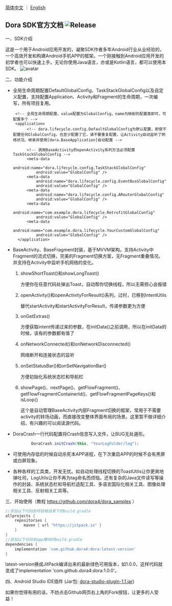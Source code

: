 <a href="./README.zh-CN.md">简体中文</a> ｜ <a href="./README.md">English</a>

Dora SDK官方文档 ![Release](https://jitpack.io/v/dora4/dora.svg)
--------------------------------

一、SDK介绍

这是一个用于Android应用开发的，凝聚SDK作者多年Android行业从业经验的，一个高效开发和构建Android手机APP的框架。一个刚接触到Android应用开发的初学者也可以快速上手。无论你使用Java语言，亦或是Kotlin语言，都可以使用本SDK。
![avatar](https://github.com/dora4/dora/blob/master/Dora.gif)

二、功能介绍

- 全局生命周期配置DefaultGlobalConfig、TaskStackGlobalConfig以及自定义配置，支持配置Application、Activity和Fragment的生命周期，一次编写，所有项目复用。
    
       <!-- 全局生命周期配置，value配置为GlobalConfig，name为映射的配置类即可，可配置多个 -->
       <application>
            <!-- dora.lifecycle.config.DefaultGlobalConfig为默认配置，即使不配置任何GlobalConfig，也至少配置了它，请不要重复配置，让Activity自动监听了网络状况。继承并使用[dora.BaseApplication]自动配置 -->
            
            <!-- 调用BaseActivity的openActivity系列方法必须配置TaskStackGlobalConfig -->
            <meta-data
                android:name="dora.lifecycle.config.TaskStackGlobalConfig"
                android:value="GlobalConfig" />
            <meta-data
                android:name="dora.lifecycle.config.EventBusGlobalConfig"
                android:value="GlobalConfig" />
            <meta-data
                android:name="dora.lifecycle.config.ARouterGlobalConfig"
                android:value="GlobalConfig" />
            <meta-data
                android:name="com.example.dora.lifecycle.RetrofitGlobalConfig"
                android:value="GlobalConfig" />
            <meta-data
                android:name="com.example.dora.lifecycle.YourCustomGlobalConfig"
                android:value="GlobalConfig" />
        </application>
   
- BaseActivity、BaseFragment封装，基于MVVM架构。支持Activity中Fragment的流式切换，完美的Fragment切换方案，无Fragment重叠情况。并支持在Activity中监听手机网络的变化。
  1. showShortToast()和showLongToast()

     方便你在任意代码处弹出Toast，自动帮你切换线程，所以无需担心会报错

  2. openActivity()和openActivityForResult()系列，过时，已移到IntentUtils

     替代startActivity和startActivityForResult，传递参数更为方便

  3. onGetExtras()

     方便获取intent传递过来的参数，在initData()之前调用，所以在initData的时候，该有的参数都有值了

  4. onNetworkConnected()和onNetworkDisconnected()

     网络断开和连接状态的监听

  5. onSetStatusBar()和onSetNavigationBar()
    
     方便初始化系统状态栏和导航栏
  
  6. showPage()、nextPage()、getFlowFragment()、getFlowFragmentContainerId()、getFlowFragmentPageKeys()和isLoop()
  
     这个是自动管理BaseActivity内部Fragment切换的框架，常用于不需要activity的转场动画，而直接改变整体界面布局的场景。这里暂不做详细介绍，有兴趣的可以阅读源代码。
- DoraCrash一行代码配置将Crash信息写入文件，让BUG无处遁形。

  ```java
          DoraCrash.initCrash(this, "YourLogFolder/log");
  ```

- 可使用内存低的时候自动杀死本APP进程，在下次重启APP的时候不会有黑屏或白屏现象。
- 各种各样的工具类，开发无忧。如自动处理线程切换的ToastUtils让你更爽地弹吐司，LogUtils让你不再为tag命名而烦恼。还有复杂的Java文件读写等操作的封装、系统状态栏和导航栏适配工具、多语言国际化相关工具、图像处理相关工具、反射相关工具等。

三、开始使用（教程 https://github.com/dora4/dora_samples ）

```groovy
//添加以下代码到项目根目录下的build.gradle
allprojects {
    repositories {
        maven { url "https://jitpack.io" }
    }
}
//添加以下代码到app模块的build.gradle
dependencies {
    implementation 'com.github.dora4:dora:latest-version'
}
```
latest-version换成JitPack编译出来的最新绿色可用版本，如1.0.0，这样代码就变成了implementation 'com.github.dora4:dora:1.0.0'。

四、Android Studio IDE插件 (Jar包: [dora-studio-plugin-1.1.jar](https://github.com/dora4/dora-studio-plugin/blob/main/art/dora-studio-plugin-1.1.jar))

如果你觉得有用的话，不妨点击Github网页右上角的Fork按钮，让更多的人受益！
